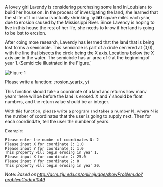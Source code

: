 A lovely girl Lavendy is considering purchasing some land in Louisiana to build her
house on. In the process of investigating the land, she learned that the state of
Louisiana is actually shrinking by **50** square miles each year, due to erosion
caused by the Mississippi River. Since Lavendy is hoping to live in this house the
rest of her life, she needs to know if her land is going to be lost to erosion. 

After doing more research, Lavendy has learned that the land that is being lost forms a
semicircle. This semicircle is part of a circle centered at (0,0), with the line that
bisects the circle being the X axis. Locations below the X axis are in the water.
The semicircle has an area of 0 at the beginning of year 1. (Semicircle illustrated 
in the Figure.)

![Figure 1](http://acm.zju.edu.cn/onlinejudge/showImage.do?name=0000%2F1049%2F1049-2.gif)

Please write a function: erosion_year(x, y)

This function should take a coordinate of a land and returns how many years there will
be before the land is erosed. X and Y should be float numbers, and the return value
should be an integer.

With this function, please write a program and takes a number N, where N is the number
of coordinates that the user is going to supply next. Then for each coordindate, tell
the user the number of years.

Example:

```shell
Please enter the number of coordinates N: 2
Please input X for coordinate 1: 1.0
Please input Y for coordinate 1: 1.0
This property will begin eroding in year 1.
Please input X for coordinate 2: 25.0
Please input Y for coordinate 2: 0
This property will begin eroding in year 20.
```

Note: *Based on http://acm.zju.edu.cn/onlinejudge/showProblem.do?problemCode=1049*
